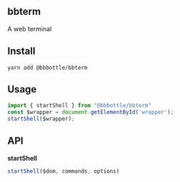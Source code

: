 ## bbterm

A web terminal

## Install

```
yarn add @bbbottle/bbterm
```

## Usage

```javascript
import { startShell } from "@bbbottle/bbterm"
const $wrapper = document.getElementById('wrapper');
startShell($wrapper);
```

## API

**startShell**

```javascript
startShell($dom, commands, options)
```
